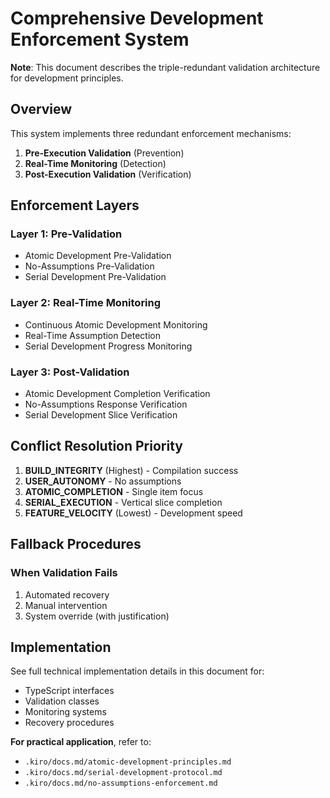 # Comprehensive Development Enforcement System

**Note**: This document describes the triple-redundant validation architecture for development principles.

## Overview

This system implements three redundant enforcement mechanisms:
1. **Pre-Execution Validation** (Prevention)
2. **Real-Time Monitoring** (Detection)
3. **Post-Execution Validation** (Verification)

## Enforcement Layers

### Layer 1: Pre-Validation
- Atomic Development Pre-Validation
- No-Assumptions Pre-Validation
- Serial Development Pre-Validation

### Layer 2: Real-Time Monitoring
- Continuous Atomic Development Monitoring
- Real-Time Assumption Detection
- Serial Development Progress Monitoring

### Layer 3: Post-Validation
- Atomic Development Completion Verification
- No-Assumptions Response Verification
- Serial Development Slice Verification

## Conflict Resolution Priority

1. **BUILD_INTEGRITY** (Highest) - Compilation success
2. **USER_AUTONOMY** - No assumptions
3. **ATOMIC_COMPLETION** - Single item focus
4. **SERIAL_EXECUTION** - Vertical slice completion
5. **FEATURE_VELOCITY** (Lowest) - Development speed

## Fallback Procedures

### When Validation Fails
1. Automated recovery
2. Manual intervention
3. System override (with justification)

## Implementation

See full technical implementation details in this document for:
- TypeScript interfaces
- Validation classes
- Monitoring systems
- Recovery procedures

**For practical application**, refer to:
- `.kiro/docs.md/atomic-development-principles.md`
- `.kiro/docs.md/serial-development-protocol.md`
- `.kiro/docs.md/no-assumptions-enforcement.md`
